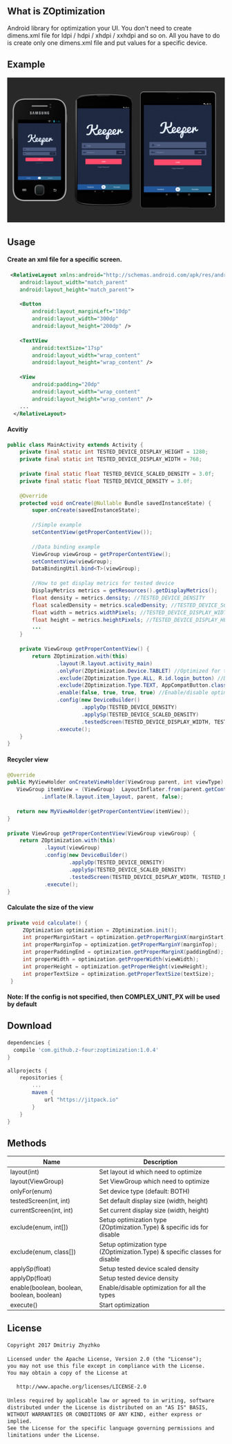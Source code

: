 What is ZOptimization
--------

Android library for optimization your UI. You don't need to create dimens.xml file for ldpi / hdpi / xhdpi / xxhdpi and so on.
All you have to do is create only one dimens.xml file and put values for a specific device.

Example
--------

![optimization](/images/image.png)

Usage
--------

#### Create an xml file for a specific screen.

```xml
 <RelativeLayout xmlns:android="http://schemas.android.com/apk/res/android"
    android:layout_width="match_parent"
    android:layout_height="match_parent">
    
    <Button
        android:layout_marginLeft="10dp"
        android:layout_width="300dp"
        android:layout_height="200dp" />
 
    <TextView
        android:textSize="17sp"
        android:layout_width="wrap_content"
        android:layout_height="wrap_content" />
 
    <View
        android:padding="20dp"
        android:layout_width="wrap_content"
        android:layout_height="wrap_content" />
    ...
  </RelativeLayout>
```

#### Acvitiy

```java
public class MainActivity extends Activity {
    private final static int TESTED_DEVICE_DISPLAY_HEIGHT = 1280;
    private final static int TESTED_DEVICE_DISPLAY_WIDTH = 768;
    
    private final static float TESTED_DEVICE_SCALED_DENSITY = 3.0f;
    private final static float TESTED_DEVICE_DENSITY = 3.0f;
    
    @Override
    protected void onCreate(@Nullable Bundle savedInstanceState) {
        super.onCreate(savedInstanceState);
        
        //Simple example
        setContentView(getProperContentView());
        
        //Data binding example
        ViewGroup viewGroup = getProperContentView();
        setContentView(viewGroup);
        DataBindingUtil.bind<T>(viewGroup);
        
        //How to get display metrics for tested device
        DisplayMetrics metrics = getResources().getDisplayMetrics();
        float density = metrics.density; //TESTED_DEVICE_DENSITY
        float scaledDensity = metrics.scaledDensity; //TESTED_DEVICE_SCALED_DENSITY
        float width = metrics.widthPixels; //TESTED_DEVICE_DISPLAY_WIDTH
        float height = metrics.heightPixels; //TESTED_DEVICE_DISPLAY_HEIGHT
        ...
    }
    
    private ViewGroup getProperContentView() {
        return ZOptimization.with(this)
                .layout(R.layout.activity_main)
                .onlyFor(ZOptimization.Device.TABLET) //Optimized for tablets only.
                .exclude(ZOptimization.Type.ALL, R.id.login_button) //Disable optimization for specific ids.
                .exclude(ZOptimization.Type.TEXT, AppCompatButton.class) //Disable only text size optimization for specific classes.
                .enable(false, true, true, true) //Enable/disable optimization for a specific type
                .config(new DeviceBuilder()
                        .applyDp(TESTED_DEVICE_DENSITY)
                        .applySp(TESTED_DEVICE_SCALED_DENSITY)
                        .testedScreen(TESTED_DEVICE_DISPLAY_WIDTH, TESTED_DEVICE_DISPLAY_HEIGHT))
                .execute();
    }
}
```

#### Recycler view
```java
@Override
public MyViewHolder onCreateViewHolder(ViewGroup parent, int viewType) {
   ViewGroup itemView = (ViewGroup)  LayoutInflater.from(parent.getContext())
           .inflate(R.layout.item_layout, parent, false);
 
   return new MyViewHolder(getProperContentView(itemView));
}
    
private ViewGroup getProperContentView(ViewGroup viewGroup) {
    return ZOptimization.with(this)
            .layout(viewGroup)
            .config(new DeviceBuilder()
                    .applyDp(TESTED_DEVICE_DENSITY)
                    .applySp(TESTED_DEVICE_SCALED_DENSITY)
                    .testedScreen(TESTED_DEVICE_DISPLAY_WIDTH, TESTED_DEVICE_DISPLAY_HEIGHT))
            .execute();
}
```

#### Сalculate the size of the view

```java
private void calculate() { 
     ZOptimization optimization = ZOptimization.init();
     int properMarginStart = optimization.getProperMarginX(marginStart);
     int properMarginTop = optimization.getProperMarginY(marginTop);
     int properPaddingEnd = optimization.getProperMarginX(paddingEnd);
     int properWidth = optimization.getProperWidth(viewWidth);
     int properHeight = optimization.getProperHeight(viewHeight);
     int properTextSize = optimization.getProperTextSize(textSize);
 }
```

#### Note: If the config is not specified, then COMPLEX_UNIT_PX will be used by default

Download
--------

```groovy
dependencies {
  compile 'com.github.z-four:zoptimization:1.0.4'
}
```

```groovy
allprojects {
    repositories {
        ...
        maven {
            url "https://jitpack.io"
        }
    }
}
```

Methods
--------

| Name | Description |
|-------|------------|
|layout(int)| Set layout id which need to optimize|
|layout(ViewGroup)| Set ViewGroup which need to optimize|
|onlyFor(enum)| Set device type (default: BOTH)|
|testedScreen(int, int)| Set default display size (width, height)|
|currentScreen(int, int)| Set current display size (width, height)|
|exclude(enum, int[])| Setup optimization type (ZOptimization.Type) & specific ids for disable|
|exclude(enum, class[])| Setup optimization type (ZOptimization.Type) & specific classes for disable|
|applySp(float)| Setup tested device scaled density|
|applyDp(float)| Setup tested device density|
|enable(boolean, boolean, boolean, boolean)| Enable/disable optimization for all the types|
|execute()| Start optimization|

License
-------

    Copyright 2017 Dmitriy Zhyzhko

    Licensed under the Apache License, Version 2.0 (the "License");
    you may not use this file except in compliance with the License.
    You may obtain a copy of the License at

       http://www.apache.org/licenses/LICENSE-2.0

    Unless required by applicable law or agreed to in writing, software
    distributed under the License is distributed on an "AS IS" BASIS,
    WITHOUT WARRANTIES OR CONDITIONS OF ANY KIND, either express or implied.
    See the License for the specific language governing permissions and
    limitations under the License.
